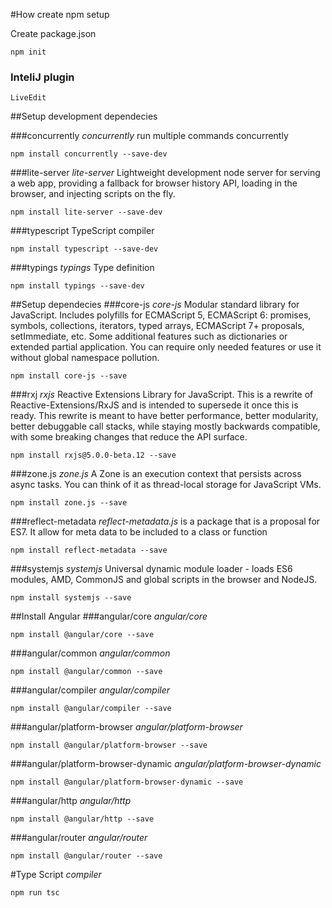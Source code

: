 #How create npm setup

Create package.json

    npm init

### InteliJ plugin 
    LiveEdit

##Setup development dependecies

###concurrently 
_concurrently_ run multiple commands concurrently

    npm install concurrently --save-dev

###lite-server
_lite-server_ Lightweight development node server for serving a web app, providing a fallback for browser history API, loading in the browser, and injecting scripts on the fly.

    npm install lite-server --save-dev

###typescript 
TypeScript compiler

    npm install typescript --save-dev

###typings 
_typings_ Type definition

    npm install typings --save-dev      


##Setup dependecies
###core-js
_core-js_ Modular standard library for JavaScript. Includes polyfills for ECMAScript 5, ECMAScript 6: promises, symbols, collections, iterators, typed arrays, ECMAScript 7+ proposals, setImmediate, etc. Some additional features such as dictionaries or extended partial application. You can require only needed features or use it without global namespace pollution.

    npm install core-js --save

###rxj
_rxjs_ Reactive Extensions Library for JavaScript. This is a rewrite of Reactive-Extensions/RxJS and is intended to supersede it once this is ready. This rewrite is meant to have better performance, better modularity, better debuggable call stacks, while staying mostly backwards compatible, with some breaking changes that reduce the API surface.

    npm install rxjs@5.0.0-beta.12 --save

###zone.js
_zone.js_ A Zone is an execution context that persists across async tasks. You can think of it as thread-local storage for JavaScript VMs.

    npm install zone.js --save

###reflect-metadata
_reflect-metadata.js_ is a package that is a proposal for ES7. It allow for meta data to be included to a class or function

    npm install reflect-metadata --save

###systemjs
_systemjs_ Universal dynamic module loader - loads ES6 modules, AMD, CommonJS and global scripts in the browser and NodeJS.

    npm install systemjs --save

##Install Angular
###angular/core
_angular/core_  

    npm install @angular/core --save

###angular/common
_angular/common_  

    npm install @angular/common --save

###angular/compiler
_angular/compiler_  

    npm install @angular/compiler --save
    
###angular/platform-browser
_angular/platform-browser_  

    npm install @angular/platform-browser --save   

###angular/platform-browser-dynamic
_angular/platform-browser-dynamic_  

    npm install @angular/platform-browser-dynamic --save

###angular/http
_angular/http_  

    npm install @angular/http --save

###angular/router
_angular/router_  

    npm install @angular/router --save

#Type Script 
_compiler_

    npm run tsc


    